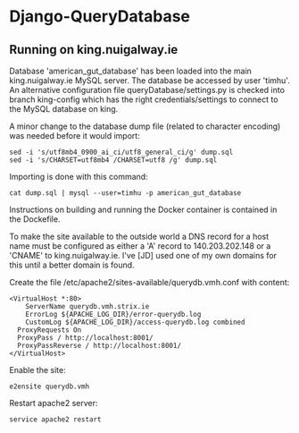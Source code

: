 # Django-QueryDatabase

## Running on king.nuigalway.ie

Database 'american_gut_database' has been loaded into the main king.nuigalway.ie MySQL server. The database be accessed by user 'timhu'. An alternative configuration file queryDatabase/settings.py is checked into branch king-config which has the right credentials/settings to connect to the MySQL database on king.

A minor change to the database dump file (related to character encoding) was needed before it would import:

```
sed -i 's/utf8mb4_0900_ai_ci/utf8_general_ci/g' dump.sql
sed -i 's/CHARSET=utf8mb4 /CHARSET=utf8 /g' dump.sql
```

Importing is done with this command:

```
cat dump.sql | mysql --user=timhu -p american_gut_database
```

Instructions on building and running the Docker container is contained in the Dockefile.

To make the site available to the outside world a DNS record for a host name must be configured as either a 'A' record to 140.203.202.148 or a 'CNAME' to king.nuigalway.ie. I've [JD] used one of my own domains for this until a better domain is found.

Create the file /etc/apache2/sites-available/querydb.vmh.conf with content:

```
<VirtualHost *:80>
	ServerName querydb.vmh.strix.ie
	ErrorLog ${APACHE_LOG_DIR}/error-querydb.log
	CustomLog ${APACHE_LOG_DIR}/access-querydb.log combined
  ProxyRequests On
  ProxyPass / http://localhost:8001/
  ProxyPassReverse / http://localhost:8001/
</VirtualHost>
```

Enable the site:
```
e2ensite querydb.vmh
```

Restart apache2 server:

 ```
 service apache2 restart
 ```
 
